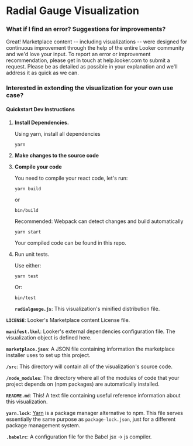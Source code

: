 # Radial Gauge Visualization

### What if I find an error? Suggestions for improvements?

Great! Marketplace content -- including visualizations -- were designed for continuous improvement through the help of the entire Looker community and we'd love your input. To report an error or improvement recommendation, please get in touch at help.looker.com to submit a request. Please be as detailed as possible in your explanation and we'll address it as quick as we can.

### Interested in extending the visualization for your own use case?

#### Quickstart Dev Instructions

1. **Install Dependencies.**

   Using yarn, install all dependencies

   ```
   yarn
   ```

2. **Make changes to the source code**

3. **Compile your code**

   You need to compile your react code, let's run:

   ```
   yarn build
   ```

   or

   ```
   bin/build
   ```

   Recommended: Webpack can detect changes and build automatically

   ```
   yarn start
   ```

   Your compiled code can be found in this repo.

4. Run unit tests.

   Use either:

   ```
   yarn test
   ```

   Or:

   ```
   bin/test
   ```

   **`radialgauge.js`**: This visualization's minified distribution file.

**`LICENSE`**: Looker's Marketplace content License file.

**`manifest.lkml`**: Looker's external dependencies configuration file. The visualization object is defined here.

**`marketplace.json`**: A JSON file containing information the marketplace installer uses to set up this project.

**`/src`**: This directory will contain all of the visualization's source code.

**`/node_modules`**: The directory where all of the modules of code that your project depends on (npm packages) are automatically installed.

**`README.md`**: This! A text file containing useful reference information about this visualization.

**`yarn.lock`**: [Yarn](https://yarnpkg.com/) is a package manager alternative to npm. This file serves essentially the same purpose as `package-lock.json`, just for a different package management system.

**`.babelrc`**: A configuration file for the Babel jsx -> js compiler.
